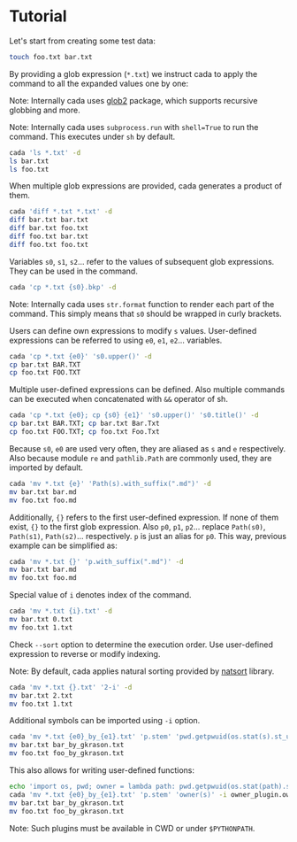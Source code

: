 # Tutorial

Let's start from creating some test data:
```sh
touch foo.txt bar.txt
```

By providing a glob expression (`*.txt`) we instruct cada to apply the command to all the expanded values one by one:

Note: Internally cada uses [glob2](https://github.com/miracle2k/python-glob2/) package, which supports recursive globbing and more.

Note: Internally cada uses `subprocess.run` with `shell=True` to run the command. This executes under `sh` by default.

```sh
cada 'ls *.txt' -d
ls bar.txt
ls foo.txt
```

When multiple glob expressions are provided, cada generates a product of them.

```sh
cada 'diff *.txt *.txt' -d
diff bar.txt bar.txt
diff bar.txt foo.txt
diff foo.txt bar.txt
diff foo.txt foo.txt
```

Variables `s0`, `s1`, `s2`...  refer to the values of subsequent glob expressions. They can be used in the command.

```sh
cada 'cp *.txt {s0}.bkp' -d
```

Note: Internally cada uses `str.format` function to render each part of the command. This simply means that `s0` should be wrapped in curly brackets.

Users can define own expressions to modify `s` values. User-defined expressions can be referred to using `e0`, `e1`, `e2`... variables.

```sh
cada 'cp *.txt {e0}' 's0.upper()' -d
cp bar.txt BAR.TXT
cp foo.txt FOO.TXT
```

Multiple user-defined expressions can be defined. Also multiple commands can be executed when concatenated with `&&` operator of sh.

```sh
cada 'cp *.txt {e0}; cp {s0} {e1}' 's0.upper()' 's0.title()' -d
cp bar.txt BAR.TXT; cp bar.txt Bar.Txt
cp foo.txt FOO.TXT; cp foo.txt Foo.Txt
```

Because `s0`, `e0` are used very often, they are aliased as `s` and `e` respectively. Also because module `re` and `pathlib.Path` are
commonly used, they are imported by default.

```sh
cada 'mv *.txt {e}' 'Path(s).with_suffix(".md")' -d
mv bar.txt bar.md
mv foo.txt foo.md
```

Additionally, `{}` refers to the first user-defined expression. If none of them exist, `{}` to the first glob expression. Also `p0`, `p1`, `p2`... replace `Path(s0)`, `Path(s1)`, `Path(s2)`... respectively. `p` is just an alias for `p0`. This way, previous example can be simplified as:

```sh
cada 'mv *.txt {}' 'p.with_suffix(".md")' -d
mv bar.txt bar.md
mv foo.txt foo.md
```

Special value of `i` denotes index of the command.

```sh
cada 'mv *.txt {i}.txt' -d
mv bar.txt 0.txt
mv foo.txt 1.txt
```

Check `--sort` option to determine the execution order. Use user-defined expression to reverse or modify indexing.

Note: By default, cada applies natural sorting provided by [natsort](https://github.com/SethMMorton/natsort) library.

```sh
cada 'mv *.txt {}.txt' '2-i' -d
mv bar.txt 2.txt
mv foo.txt 1.txt
```

Additional symbols can be imported using `-i` option.

```sh
cada 'mv *.txt {e0}_by_{e1}.txt' 'p.stem' 'pwd.getpwuid(os.stat(s).st_uid).pw_name' -i os -i pwd -d
mv bar.txt bar_by_gkrason.txt
mv foo.txt foo_by_gkrason.txt
```

This also allows for writing user-defined functions:

```sh
echo 'import os, pwd; owner = lambda path: pwd.getpwuid(os.stat(path).st_uid).pw_name' > owner_plugin.py
cada 'mv *.txt {e0}_by_{e1}.txt' 'p.stem' 'owner(s)' -i owner_plugin.owner -d
mv bar.txt bar_by_gkrason.txt
mv foo.txt foo_by_gkrason.txt
```

Note: Such plugins must be available in CWD or under `$PYTHONPATH`.
